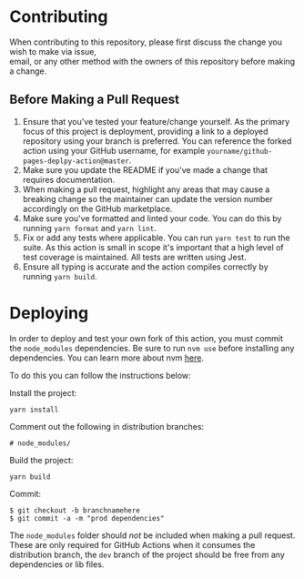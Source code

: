 # Contributing	

When contributing to this repository, please first discuss the change you wish to make via issue,	
email, or any other method with the owners of this repository before making a change. 	

## Before Making a Pull Request	

1. Ensure that you've tested your feature/change yourself. As the primary focus of this project is deployment, providing a link to a deployed repository using your branch is preferred. You can reference the forked action using your GitHub username, for example `yourname/github-pages-deplpy-action@master`.	
2. Make sure you update the README if you've made a change that requires documentation.	
3. When making a pull request, highlight any areas that may cause a breaking change so the maintainer can update the version number accordingly on the GitHub marketplace.
4. Make sure you've formatted and linted your code. You can do this by running `yarn format` and `yarn lint`. 
5. Fix or add any tests where applicable. You can run `yarn test` to run the suite. As this action is small in scope it's important that a high level of test coverage is maintained. All tests are written using Jest.
6. Ensure all typing is accurate and the action compiles correctly by running `yarn build`.

# Deploying

In order to deploy and test your own fork of this action, you must commit the `node_modules` dependencies. Be sure to run `nvm use` before installing any dependencies. You can learn more about nvm [here](https://github.com/nvm-sh/nvm/blob/master/README.md).

To do this you can follow the instructions below:

Install the project:

```
yarn install
```

Comment out the following in distribution branches:

```
# node_modules/
```

Build the project: 

```
yarn build
```

Commit:

```
$ git checkout -b branchnamehere
$ git commit -a -m "prod dependencies"
```

The `node_modules` folder should _not_ be included when making a pull request. These are only required for GitHub Actions when it consumes the distribution branch, the `dev` branch of the project should be free from any dependencies or lib files.